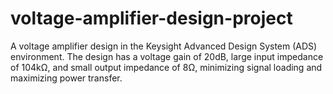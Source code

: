 # voltage-amplifier-design-project
A voltage amplifier design in the Keysight Advanced Design System (ADS) environment. The design has a voltage gain of 20dB, large input impedance of 104kΩ, and small output impedance of 8Ω, minimizing signal loading and maximizing power transfer.

